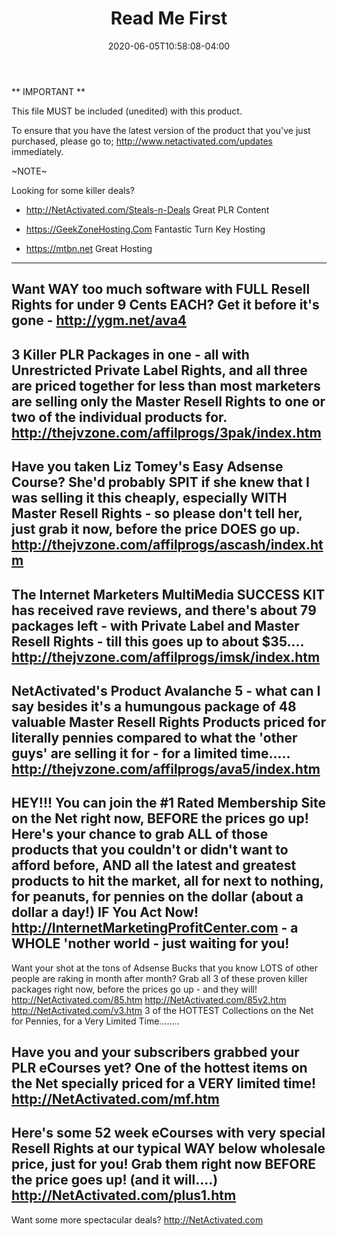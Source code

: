 ﻿---
title: "Read Me First"
date: 2020-06-05T10:58:08-04:00
description: "PLR Tips For Web Success"
featured_image: "/images/notebook.jpg"
tags: ["plr"]
---

** IMPORTANT **
     
This file MUST be included (unedited) with this product.
     
To ensure that you have the latest version of the product 
that you've just purchased, please go to; 
http://www.netactivated.com/updates immediately.


~NOTE~

Looking for some killer deals?

+ http://NetActivated.com/Steals-n-Deals
  Great PLR Content

+ https://GeekZoneHosting.Com
  Fantastic Turn Key Hosting

+ https://mtbn.net
  Great Hosting

-----

Want WAY too much software with FULL Resell Rights for under 9 
Cents EACH? Get it before it's gone - http://ygm.net/ava4
-----

3 Killer PLR Packages in one - all with Unrestricted Private Label 
Rights, and all three are priced together for less than most 
marketers are selling only the Master Resell Rights to one or two of 
the individual products for. 
http://thejvzone.com/affilprogs/3pak/index.htm
-----

Have you taken Liz Tomey's Easy Adsense Course?
She'd probably SPIT if she knew that I was selling it this cheaply, 
especially WITH Master Resell Rights - so please don't tell her,
just grab it now, before the price DOES go up.
http://thejvzone.com/affilprogs/ascash/index.htm
-----

The Internet Marketers MultiMedia SUCCESS KIT has received rave 
reviews, and there's about 79 packages left - with Private Label and 
Master Resell Rights - till this goes up to about $35....
http://thejvzone.com/affilprogs/imsk/index.htm
-----

NetActivated's Product Avalanche 5 - what can I say besides it's a 
humungous package of 48 valuable Master Resell Rights Products 
priced for literally pennies compared to what the 'other guys' are 
selling it for - for a limited time.....
http://thejvzone.com/affilprogs/ava5/index.htm
-----

HEY!!!
You can join the #1 Rated Membership Site on the Net 
right now, BEFORE the prices go up!
Here's your chance to grab ALL of those products that 
you couldn't or didn't want to afford before, AND all 
the latest and greatest products to hit the market, all 
for next to nothing, for peanuts, for pennies on the 
dollar (about a dollar a day!) IF You Act Now!
http://InternetMarketingProfitCenter.com - a WHOLE 
'nother world - just waiting for you!
-----

Want your shot at the tons of Adsense Bucks that you know 
LOTS of other people are raking in month after month?
Grab all 3 of these proven killer packages right now, 
before the prices go up - and they will!
http://NetActivated.com/85.htm
http://NetActivated.com/85v2.htm
http://NetActivated.com/v3.htm
3 of the HOTTEST Collections on the Net for Pennies, for 
a Very Limited Time........


Have you and your subscribers grabbed your PLR eCourses 
yet? One of the hottest items on the Net specially 
priced for a VERY limited time! 
http://NetActivated.com/mf.htm
------

Here's some 52 week eCourses with very special Resell 
Rights at our typical WAY below wholesale price, just 
for you! 
Grab them right now BEFORE the price goes up! (and it 
will....) http://NetActivated.com/plus1.htm
------

Want some more spectacular deals? 
http://NetActivated.com
